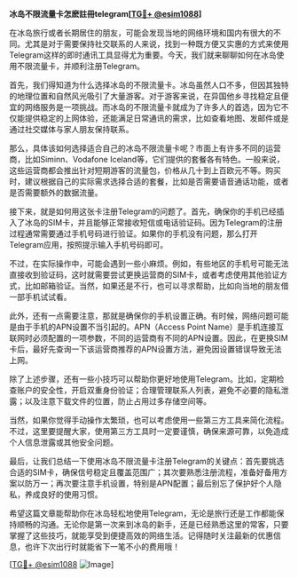 **冰岛不限流量卡怎麽註冊telegram[[TG💪+ @esim1088](https://t.me/s/esim1088)]**

在冰岛旅行或者长期居住的朋友，可能会发现当地的网络环境和国内有很大的不同。尤其是对于需要保持社交联系的人来说，找到一种既方便又实惠的方式来使用Telegram这样的即时通讯工具显得尤为重要。今天，我们就来聊聊如何在冰岛使用不限流量卡，并顺利注册Telegram。

首先，我们得知道为什么选择冰岛的不限流量卡。冰岛虽然人口不多，但因其独特的地理位置和自然风光吸引了大量游客。对于游客来说，在异国他乡寻找稳定且便宜的网络服务是一项挑战。而冰岛的不限流量卡就成为了许多人的首选，因为它不仅能提供稳定的上网体验，还能满足日常通讯的需求，比如查看地图、发邮件或是通过社交媒体与家人朋友保持联系。

那么，具体该如何选择适合自己的冰岛不限流量卡呢？市面上有许多不同的运营商，比如Siminn、Vodafone Iceland等，它们提供的套餐各有特色。一般来说，这些运营商都会推出针对短期游客的流量包，价格从几十到上百欧元不等。购买时，建议根据自己的实际需求选择合适的套餐，比如是否需要语音通话功能，或者是否需要额外的数据流量。

接下来，就是如何用这张卡注册Telegram的问题了。首先，确保你的手机已经插入了冰岛的SIM卡，并且能够正常接收短信或电话验证码。因为Telegram的注册过程通常需要通过手机号码进行验证。如果你的手机没有问题，那么打开Telegram应用，按照提示输入手机号码即可。

不过，在实际操作中，可能会遇到一些小麻烦。例如，有些地区的手机号可能无法直接收到验证码，这时就需要尝试更换运营商的SIM卡，或者考虑使用其他验证方式，比如邮箱验证。当然，如果还是不行，也可以寻求帮助，比如向当地的朋友借一部手机试试看。

此外，还有一点需要注意，那就是确保你的手机设置正确。有时候，网络问题可能是由于手机的APN设置不当引起的。APN（Access Point Name）是手机连接互联网时必须配置的一项参数，不同的运营商有不同的APN设置。因此，在更换SIM卡后，最好先查询一下该运营商推荐的APN设置方法，避免因设置错误导致无法上网。

除了上述步骤，还有一些小技巧可以帮助你更好地使用Telegram。比如，定期检查账户的安全性，开启双重身份验证；合理管理联系人列表，避免不必要的隐私泄露；以及注意下载文件的位置，防止占用过多存储空间等。

当然，如果你觉得手动操作太繁琐，也可以考虑使用一些第三方工具来简化流程。不过，这里要提醒大家，使用第三方工具时一定要谨慎，确保来源可靠，以免造成个人信息泄露或其他安全问题。

最后，让我们总结一下使用冰岛不限流量卡注册Telegram的关键点：首先要挑选合适的SIM卡，确保信号稳定且覆盖范围广；其次要熟悉注册流程，准备好备用方案以防万一；再次要注意手机设置，特别是APN配置；最后别忘了保护好个人隐私，养成良好的使用习惯。

希望这篇文章能帮助你在冰岛轻松地使用Telegram，无论是旅行还是工作都能保持顺畅的沟通。无论你是第一次来到冰岛的新手，还是已经熟悉这里的常客，只要掌握了这些技巧，就能享受到便捷高效的网络生活。记得随时关注最新的优惠信息，也许下次出行时就能省下一笔不小的费用哦！

[[TG💪+ @esim1088](https://t.me/s/esim1088) ![Image](https://i.postimg.cc/4NQfJmqS/Snipaste-2025-05-13-00-14-12.png)]